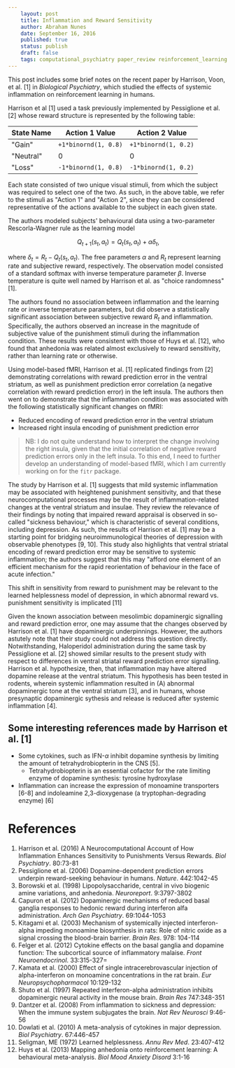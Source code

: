```yaml
---
    layout: post
    title: Inflammation and Reward Sensitivity
    author: Abraham Nunes
    date: September 16, 2016
    published: true
    status: publish
    draft: false
    tags: computational_psychiatry paper_review reinforcement_learning neurobiology
---
```


<script type="text/x-mathjax-config">
MathJax.Hub.Config({
  tex2jax: {inlineMath: [['$','$'], ['\\(','\\)']]}
});
</script>
<script type="text/javascript"
  src="https://cdn.mathjax.org/mathjax/latest/MathJax.js?config=TeX-AMS-MML_HTMLorMML">
</script>

This post includes some brief notes on the recent paper by Harrison, Voon, et al. [1] in _Biological Psychiatry_, which studied the effects of systemic inflammation on reinforcement learning in humans.

Harrison et al [1] used a task previously implemented by Pessiglione et al. [2] whose reward structure is represented by the following table:

|	State Name 	|	Action 1 Value		|	Action 2 Value			|
|	----------	|	--------------		|	--------------			|
|	"Gain"		|	`+1*binornd(1, 0.8)`|	`+1*binornd(1, 0.2)`	|
|	"Neutral"	|	0					|	0						|
|	"Loss"		|	`-1*binornd(1, 0.8)`|	`-1*binornd(1, 0.2)`	|

Each state consisted of two unique visual stimuli, from which the subject was required to select one of the two. As such, in the above table, we refer to the stimuli as "Action 1" and "Action 2", since they can be considered representative of the actions available to the subject in each given state.

The authors modeled subjects' behavioural data using a two-parameter Rescorla-Wagner rule as the learning model

$$
Q_{t+1}(s_t, a_t) = Q_t(s_t, a_t) + \alpha \delta_t, 
$$

where $\delta_t = R_t - Q_t(s_t, a_t)$. The free parameters $\alpha$ and $R_t$ represent learning rate and subjective reward, respectively. The observation model consisted of a standard softmax with inverse temperature parameter $\beta$. Inverse temperature is quite well named by Harrison et al. as "choice randomness" [1].

The authors found no association between inflammation and the learning rate or inverse temperature parameters, but did observe a statistically significant association between subjective reward $R_t$ and inflammation. Specifically, the authors observed an increase in the magnitude of subjective value of the punishment stimuli during the inflammation condition. These results were consistent with those of Huys et al. [12], who found that anhedonia was related almost exclusively to reward sensitivity, rather than learning rate or otherwise.

Using model-based fMRI, Harrison et al. [1] replicated findings from [2] demonstrating correlations with reward prediction error in the ventral striatum, as well as punishment prediction error correlation (a negative correlation with reward prediction error) in the left insula. The authors then went on to demonstrate that the inflammation condition was associated with the following statistically significant changes on fMRI:

- Reduced encoding of reward prediction error in the ventral striatum
- Increased right insula encoding of punishment prediction error

> NB: I do not quite understand how to interpret the change involving the right insula, given that the initial correlation of negative reward prediction errors only in the left insula. To this end, I need to further develop an understanding of model-based fMRI, which I am currently working on for the `fitr` package. 

The study by Harrison et al. [1] suggests that mild systemic inflammation may be associated with heightened punishment sensitivity, and that these neurocomputational processes may be the result of inflammation-related changes at the ventral striatum and insulae. They review the relevance of their findings by noting that impaired reward appraisal is observed in so-called "sickness behaviour," which is characteristic of several conditions, including depression. As such, the results of Harrison et al. [1] may be a starting point for bridging neuroimmunological theories of depression with observable phenotypes [9, 10]. This study also highlights that ventral striatal encoding of reward prediction error may be sensitive to systemic inflammation; the authors suggest that this may "afford one element of an efficient mechanism for the rapid reorientation of behaviour in the face of acute infection." 

This shift in sensitivity from reward to punishment may be relevant to the learned helplessness model of depression, in which abnormal reward vs. punishment sensitivity is implicated [11]

Given the known association between mesolimbic dopaminergic signalling and reward prediction error, one may assume that the changes observed by Harrison et al. [1] have dopaminergic underpinnings. However, the authors astutely note that their study could not address this question directly. Notwithstanding, Haloperidol administration during the same task by Pessiglione et al. [2] showed similar results to the present study with respect to differences in ventral striatal reward prediction error signalling. Harrison et al. hypothesize, then, that inflammation may have altered dopamine release at the ventral striatum. This hypothesis has been tested in rodents, wherein systemic inflammation resulted in (A) abnormal dopaminergic tone at the ventral striatum [3], and in humans, whose presynaptic dopaminergic sythesis and release is reduced after systemic inflammation [4]. 

## Some interesting references made by Harrison et al. [1]

- Some cytokines, such as IFN-$\alpha$ inhibit dopamine synthesis by limiting the amount of tetrahydrobiopterin in the CNS [5]. 
	- Tetrahydrobiopterin is an essential cofactor for the rate limiting enzyme of dopamine synthesis: tyrosine hydroxylase
- Inflammation can increase the expression of monoamine transporters [6-8] and indoleamine 2,3-dioxygenase (a tryptophan-degrading enzyme) [6]

# References 

1. Harrison et al. (2016) A Neurocomputational Account of How Inflammation Enhances Sensitivity to Punishments Versus Rewards. _Biol Psychiatry_. 80:73-81
2. Pessiglione et al. (2006) Dopamine-dependent prediction errors underpin reward-seeking behaviour in humans. _Nature_. 442:1042-45
3. Borowski et al. (1998) Lipopolysaccharide, central in vivo biogenic amine variations, and anhedonia. _Neuroreport_. 9:3797-3802
4. Capuron et al. (2012) Dopaminergic mechanisms of reduced basal ganglia responses to hedonic reward during interferon alfa administration. _Arch Gen Psychiatry_. 69:1044-1053
5. Kitagami et al. (2003) Mechanism of systemically injected interferon-alpha impeding monoamine biosynthesis in rats: Role of nitric oxide as a signal crossing the blood-brain barrier. _Brain Res_. 978: 104-114
6. Felger et al. (2012) Cytokine effects on the basal ganglia and dopamine function: The subcortical source of inflammatory malaise. _Front Neuroendocrinol_. 33:315-327=
7. Kamata et al. (2000) Effect of single intracerebrovascular injection of alpha-interferon on monoamine concentrations in the rat brain. _Eur Neuropsychopharmacol_ 10:129-132
8. Shuto et al. (1997) Repeated interferon-alpha administration inhibits dopaminergic neural activity in the mouse brain. _Brain Res_ 747:348-351
9. Dantzer et al. (2008) From inflammation to sickness and depression: When the immune system subjugates the brain. _Nat Rev Neurosci_ 9:46-56
10. Dowlati et al. (2010) A meta-analysis of cytokines in major depression. _Biol Psychiatry_. 67:446-457
11. Seligman, ME (1972) Learned helplessness. _Annu Rev Med_. 23:407-412
12. Huys et al. (2013) Mapping anhedonia onto reinforcement learning: A behavioural meta-analysis. _Biol Mood Anxiety Disord_ 3:1-16